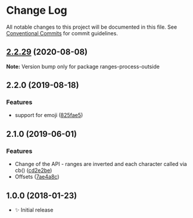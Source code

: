# Change Log

All notable changes to this project will be documented in this file.
See [Conventional Commits](https://conventionalcommits.org) for commit guidelines.

## [2.2.29](https://gitlab.com/codsen/codsen/compare/ranges-process-outside@2.2.28...ranges-process-outside@2.2.29) (2020-08-08)

**Note:** Version bump only for package ranges-process-outside





## 2.2.0 (2019-08-18)

### Features

- support for emoji ([825fae5](https://gitlab.com/codsen/codsen/commit/825fae5))

## 2.1.0 (2019-06-01)

### Features

- Change of the API - ranges are inverted and each character called via cb() ([cd2e2be](https://gitlab.com/codsen/codsen/commit/cd2e2be))
- Offsets ([7ae4a8c](https://gitlab.com/codsen/codsen/commit/7ae4a8c))

## 1.0.0 (2018-01-23)

- ✨ Initial release
